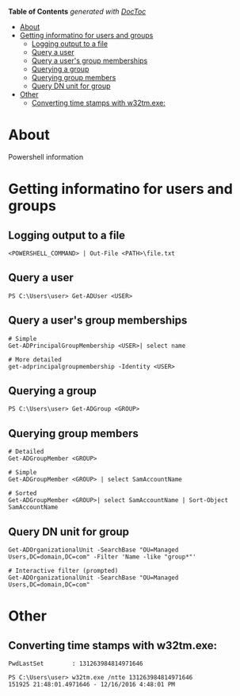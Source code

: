 <!-- START doctoc generated TOC please keep comment here to allow auto update -->
<!-- DON'T EDIT THIS SECTION, INSTEAD RE-RUN doctoc TO UPDATE -->
**Table of Contents**  *generated with [DocToc](https://github.com/thlorenz/doctoc)*

- [About](#about)
- [Getting informatino for users and groups](#getting-informatino-for-users-and-groups)
  - [Logging output to a file](#logging-output-to-a-file)
  - [Query a user](#query-a-user)
  - [Query a user's group memberships](#query-a-users-group-memberships)
  - [Querying a group](#querying-a-group)
  - [Querying group members](#querying-group-members)
  - [Query DN unit for group](#query-dn-unit-for-group)
- [Other](#other)
  - [Converting time stamps with w32tm.exe:](#converting-time-stamps-with-w32tmexe)

<!-- END doctoc generated TOC please keep comment here to allow auto update -->

# About 

Powershell information

# Getting informatino for users and groups

## Logging output to a file

```
<POWERSHELL_COMMAND> | Out-File <PATH>\file.txt
```

## Query a user

```
PS C:\Users\user> Get-ADUser <USER>
```

## Query a user's group memberships

```
# Simple
Get-ADPrincipalGroupMembership <USER>| select name
  
# More detailed
get-adprincipalgroupmembership -Identity <USER>
```

## Querying a group

```
PS C:\Users\user> Get-ADGroup <GROUP>
```

## Querying group members

```
# Detailed
Get-ADGroupMember <GROUP>
  
# Simple
Get-ADGroupMember <GROUP> | select SamAccountName
  
# Sorted
Get-ADGroupMember <GROUP>| select SamAccountName | Sort-Object SamAccountName
```

## Query DN unit for group

```
Get-ADOrganizationalUnit -SearchBase "OU=Managed Users,DC=domain,DC=com" -Filter 'Name -like "group*"'

# Interactive filter (prompted)
Get-ADOrganizationalUnit -SearchBase "OU=Managed Users,DC=domain,DC=com"
```

# Other

## Converting time stamps with w32tm.exe:

```
PwdLastSet        : 131263984814971646
  
PS C:\Users\user> w32tm.exe /ntte 131263984814971646
151925 21:48:01.4971646 - 12/16/2016 4:48:01 PM
```
